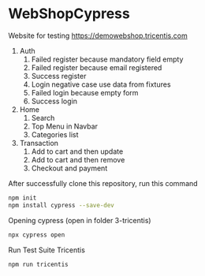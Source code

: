 # WebShopCypress

Website for testing https://demowebshop.tricentis.com

1. Auth
   1. Failed register because mandatory field empty
   2. Failed register because email registered
   3. Success register
   4. Login negative case use data from fixtures
   5. Failed login because empty form
   6. Success login
2. Home
   1. Search
   2. Top Menu in Navbar
   3. Categories list
3. Transaction
   1. Add to cart and then update
   2. Add to cart and then remove
   3. Checkout and payment

After successfully clone this repository, run this command

```sh
npm init
npm install cypress --save-dev
```

Opening cypress (open in folder 3-tricentis)

```sh
npx cypress open
```

Run Test Suite Tricentis

```sh
npm run tricentis
```
